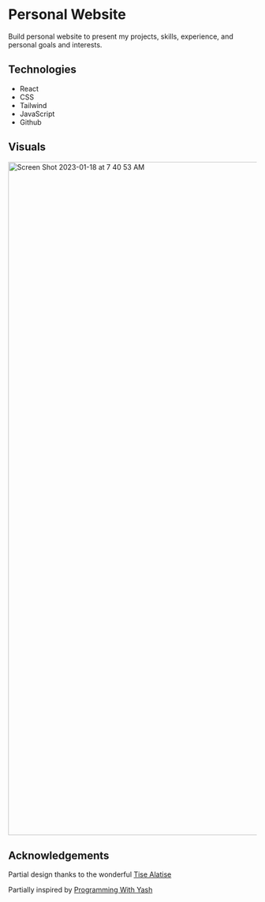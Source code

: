 # Personal Website

Build personal website to present my projects, skills, experience, and personal goals and interests.

## Technologies

* React
* CSS
* Tailwind
* JavaScript
* Github

## Visuals

<img width="1365" alt="Screen Shot 2023-01-18 at 7 40 53 AM" src="https://user-images.githubusercontent.com/91689058/213174017-5e47209d-00ad-45fc-9e43-f619cfae796b.png">

## Acknowledgements

Partial design thanks to the wonderful [Tise Alatise](https://tisealatise.webflow.io/)

Partially inspired by [Programming With Yash](https://www.youtube.com/watch?v=LpZrAjU6Hhk)
